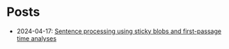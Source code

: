 # Posts

- 2024-04-17: [Sentence processing using sticky blobs and first-passage time analyses](../posts/word-blobs)

